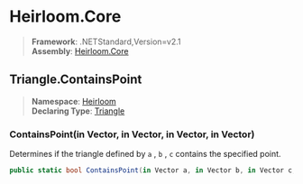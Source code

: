 # Heirloom.Core

> **Framework**: .NETStandard,Version=v2.1  
> **Assembly**: [Heirloom.Core][0]  

## Triangle.ContainsPoint

> **Namespace**: [Heirloom][0]  
> **Declaring Type**: [Triangle][1]  

### ContainsPoint(in Vector, in Vector, in Vector, in Vector)

Determines if the triangle defined by `a` , `b` , `c` contains the specified point.

```cs
public static bool ContainsPoint(in Vector a, in Vector b, in Vector c, in Vector point)
```

[0]: ../../../Heirloom.Core.md
[1]: ../Triangle.md
